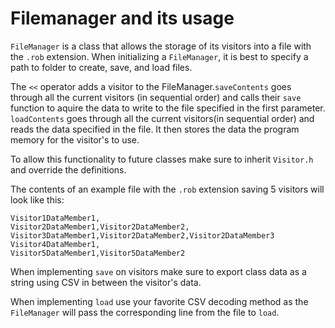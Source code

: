 # Filemanager and its usage

`FileManager` is a class that allows the storage of its visitors into a file with the `.rob` extension. When initializing a `FileManager`, it is best to specify a path to folder to create, save, and load files. 

The `<<` operator adds a visitor to the FileManager.`saveContents` goes through all the current visitors (in sequential order) and calls their `save` function to aquire the data to write to the file specified in the first parameter.
`loadContents` goes through all the current visitors(in sequential order) and reads the data specified in the file. It then stores the data the program memory for the visitor's to use. 

To allow this functionality to future classes make sure to inherit `Visitor.h` and override the definitions.

The contents of an example file with the `.rob` extension saving 5 visitors will look like this:

```
Visitor1DataMember1,
Visitor2DataMember1,Visitor2DataMember2,
Visitor3DataMember1,Visitor2DataMember2,Visitor2DataMember3
Visitor4DataMember1,
Visitor5DataMember1,Visitor5DataMember2
```

When implementing `save` on visitors make sure to export class data as a string using CSV in between the visitor's data. 

When implementing `load` use your favorite CSV decoding method as the `FileManager` will pass the corresponding line from the file to `load`.